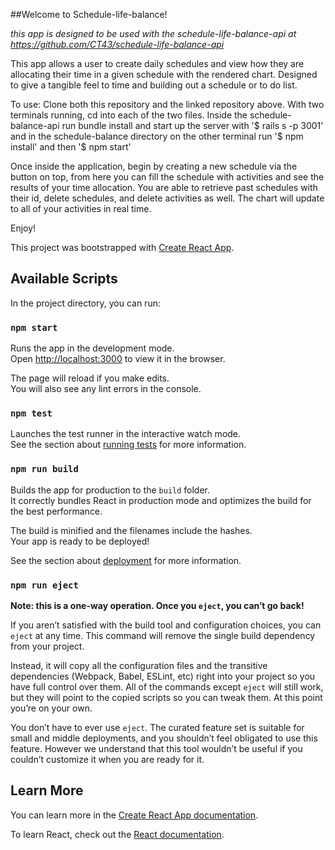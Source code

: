 ##Welcome to Schedule-life-balance!

*this app is designed to be used with the schedule-life-balance-api at https://github.com/CT43/schedule-life-balance-api*

This app allows a user to create daily schedules and view how they are allocating their time in a given schedule with the rendered chart.
Designed to give a tangible feel to time and building out a schedule or to do list.

To use: Clone both this repository and the linked repository above. With two terminals running, cd into each of the two files. Inside the schedule-balance-api run bundle install and start up the server with '$ rails s -p 3001' and in the schedule-balance directory on the other terminal run '$ npm install' and then '$ npm start'

Once inside the application, begin by creating a new schedule via the button on top, from here you can fill the schedule with activities and see the results of your time allocation. You are able to retrieve past schedules with their id, delete schedules, and delete activities as well. The chart will update to all of your activities in real time.

Enjoy!

This project was bootstrapped with [Create React App](https://github.com/facebook/create-react-app).

## Available Scripts

In the project directory, you can run:

### `npm start`

Runs the app in the development mode.<br>
Open [http://localhost:3000](http://localhost:3000) to view it in the browser.

The page will reload if you make edits.<br>
You will also see any lint errors in the console.

### `npm test`

Launches the test runner in the interactive watch mode.<br>
See the section about [running tests](https://facebook.github.io/create-react-app/docs/running-tests) for more information.

### `npm run build`

Builds the app for production to the `build` folder.<br>
It correctly bundles React in production mode and optimizes the build for the best performance.

The build is minified and the filenames include the hashes.<br>
Your app is ready to be deployed!

See the section about [deployment](https://facebook.github.io/create-react-app/docs/deployment) for more information.

### `npm run eject`

**Note: this is a one-way operation. Once you `eject`, you can’t go back!**

If you aren’t satisfied with the build tool and configuration choices, you can `eject` at any time. This command will remove the single build dependency from your project.

Instead, it will copy all the configuration files and the transitive dependencies (Webpack, Babel, ESLint, etc) right into your project so you have full control over them. All of the commands except `eject` will still work, but they will point to the copied scripts so you can tweak them. At this point you’re on your own.

You don’t have to ever use `eject`. The curated feature set is suitable for small and middle deployments, and you shouldn’t feel obligated to use this feature. However we understand that this tool wouldn’t be useful if you couldn’t customize it when you are ready for it.

## Learn More

You can learn more in the [Create React App documentation](https://facebook.github.io/create-react-app/docs/getting-started).

To learn React, check out the [React documentation](https://reactjs.org/).
